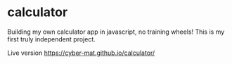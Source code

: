 # calculator

Building my own calculator app in javascript, no training wheels!
This is my first truly independent project.

Live version https://cyber-mat.github.io/calculator/

